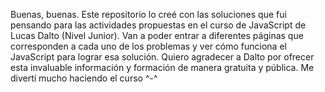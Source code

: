 Buenas, buenas. Este repositorio lo creé con las soluciones que fui pensando para las actividades propuestas en el curso de JavaScript de Lucas Dalto (Nivel Junior).
Van a poder entrar a diferentes páginas que corresponden a cada uno de los problemas y ver cómo funciona el JavaScript para lograr esa solución.
Quiero agradecer a Dalto por ofrecer esta invaluable información y formación de manera gratuita y pública. Me divertí mucho haciendo el curso ^-^